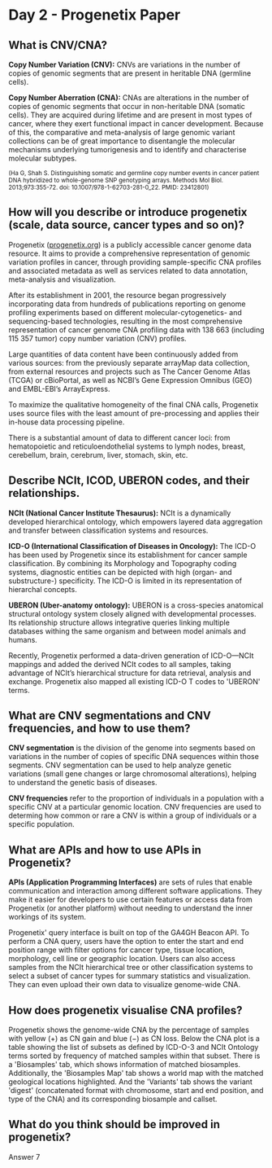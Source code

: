 # **Day 2 - Progenetix Paper**
 
## **What is CNV/CNA?**

**Copy Number Variation (CNV):** CNVs are variations in the number of copies of genomic segments that are present in heritable DNA (germline cells).

**Copy Number Aberration (CNA):** CNAs are alterations in the number of copies of genomic segments that occur in non-heritable DNA (somatic cells). They are acquired during lifetime and are present in most types of cancer, where they exert functional impact in cancer development.
Because of this, the comparative and meta-analysis of large genomic variant collections can be of great importance to disentangle the molecular mechanisms underlying tumorigenesis and to identify and characterise molecular subtypes.

<sub>(Ha G, Shah S. Distinguishing somatic and germline copy number events in cancer patient DNA hybridized to whole-genome SNP genotyping arrays. Methods Mol Biol. 2013;973:355-72. doi: 10.1007/978-1-62703-281-0_22. PMID: 23412801)</sub>

## **How will you describe or introduce progenetix (scale, data source, cancer types and so on)?**

Progenetix ([progenetix.org](https://progenetix.org/)) is a publicly accessible cancer genome data resource. It aims to provide a comprehensive representation of genomic variation profiles in cancer, through providing sample-specific CNA profiles and associated metadata as well as services related to data annotation, meta-analysis and visualization.

After its establishment in 2001, the resource began progressively incorporating data from hundreds of publications reporting on genome profiling experiments based on different molecular-cytogenetics- and sequencing-based technologies, resulting in the most comprehensive representation of cancer genome CNA profiling data with 138 663 (including 115 357 tumor) copy number variation (CNV) profiles.

Large quantities of data content have been continuously added from various sources: from the previously separate arrayMap data collection, from external resources and projects such as The Cancer Genome Atlas (TCGA) or cBioPortal, as well as NCBI’s Gene Expression Omnibus (GEO) and EMBL-EBI’s ArrayExpress.

To maximize the qualitative homogeneity of the final CNA calls, Progenetix uses source files with the least amount of pre-processing and applies their in-house data processing pipeline.

There is a substantial amount of data to different cancer loci: from hematopoietic and reticuloendothelial systems to lymph nodes, breast, cerebellum, brain, cerebrum, liver, stomach, skin, etc.

## **Describe NCIt, ICOD, UBERON codes, and their relationships.**

**NCIt (National Cancer Institute Thesaurus):** NCIt is a dynamically developed hierarchical ontology, which empowers layered data aggregation and transfer between classification systems and resources.

**ICD-O (International Classification of Diseases in Oncology):** The ICD-O has been used by Progenetix since its establishment for cancer sample classification. By combining its Morphology and Topography coding systems, diagnostic entities can be depicted with high (organ- and substructure-) specificity. The ICD-O is limited in its representation of hierarchal concepts.

**UBERON (Uber-anatomy ontology):** UBERON is a cross-species anatomical structural ontology system closely aligned with developmental processes. Its relationship structure allows integrative queries linking multiple databases withing the same organism and between model animals and humans.

Recently, Progenetix performed a data-driven generation of ICD-O—NCIt mappings and added the derived NCIt codes to all samples, taking advantage of NCIt’s hierarchical structure for data retrieval, analysis and exchange. Progenetix also mapped all existing ICD-O T codes to 'UBERON' terms.

## **What are CNV segmentations and CNV frequencies, and how to use them?**

**CNV segmentation** is the division of the genome into segments based on variations in the number of copies of specific DNA sequences within those segments. CNV segmentation can be used to help analyze genetic variations (small gene changes or large chromosomal alterations), helping to understand the genetic basis of diseases.

**CNV frequencies** refer to the proportion of individuals in a population with a specific CNV at a particular genomic location. CNV frequencies are used to determing how common or rare a CNV is within a group of individuals or a specific population.

## **What are APIs and how to use APIs in Progenetix?**

**APIs (Application Programming Interfaces)** are sets of rules that enable communication and interaction among different software applications. They make it easier for developers to use certain features or access data from Progenetix (or another platform) without needing to understand the inner workings of its system.

Progenetix' query interface is built on top of the GA4GH Beacon API. To perform a CNA query, users have the option to enter the start and end position range with filter options for cancer type, tissue location, morphology, cell line or geographic location. Users can also access samples from the NCIt hierarchical tree or other classification systems to select a subset of cancer types for summary statistics and visualization. They can even upload their own data to visualize genome-wide CNA.


## **How does progenetix visualise CNA profiles?**

Progenetix shows the genome-wide CNA by the percentage of samples with yellow (+) as CN gain and blue (−) as CN loss. Below the CNA plot is a table showing the list of subsets as defined by ICD-O-3 and NCIt Ontology terms sorted by frequency of matched samples within that subset. There is a 'Biosamples' tab, which shows information of matched biosamples. Additionally, the 'Biosamples Map' tab shows a world map with the matched geological locations highlighted. And the 'Variants' tab shows the variant 'digest' (concatenated format with chromosome, start and end position, and type of the CNA) and its corresponding biosample and callset.

## **What do you think should be improved in progenetix?**

Answer 7
